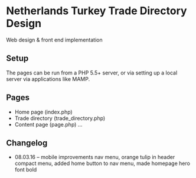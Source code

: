 # Netherlands Turkey Trade Directory Design
Web design & front end implementation


## Setup

The pages can be run from a PHP 5.5+ server, or via setting up a local server via applications like MAMP.


## Pages

* Home page (index.php)
* Trade directory (trade_directory.php)
* Content page (page.php)
...

## Changelog
* 08.03.16  –  mobile improvements nav menu, orange tulip in header compact menu, added home button to nav menu, made homepage hero font bold
